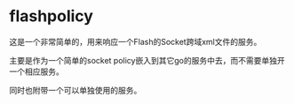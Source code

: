 flashpolicy
========
这是一个非常简单的，用来响应一个Flash的Socket跨域xml文件的服务。

主要是作为一个简单的socket policy嵌入到其它go的服务中去，而不需要单独开一个相应服务。

同时也附带一个可以单独使用的服务。
